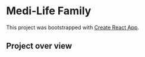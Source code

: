 # Medi-Life Family

This project was bootstrapped with [Create React App](https://github.com/facebook/create-react-app).

## Project over view
